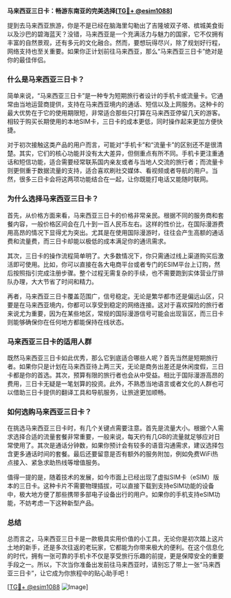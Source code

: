 **马来西亚三日卡：畅游东南亚的完美选择[[TG💪+ @esim1088](https://t.me/s/esim1088)]**

提到去马来西亚旅游，你是不是已经在脑海里勾勒出了吉隆坡双子塔、槟城美食街以及沙巴的碧海蓝天？没错，马来西亚是一个充满活力与魅力的国家，它不仅拥有丰富的自然景观，还有多元的文化融合。然而，要想玩得尽兴，除了规划好行程，网络支持也至关重要。如果你正计划前往马来西亚，那么“马来西亚三日卡”绝对是你的最佳伴侣。

### 什么是马来西亚三日卡？

简单来说，“马来西亚三日卡”是一种专为短期旅行者设计的手机卡或流量卡。它通常由当地运营商提供，支持在马来西亚境内的通话、短信以及上网服务。这种卡的最大优势在于它的使用期限短，非常适合那些只打算在马来西亚停留几天的游客。相较于购买长期使用的本地SIM卡，三日卡的成本更低，同时操作起来更加方便快捷。

对于初次接触这类产品的用户而言，可能对“手机卡”和“流量卡”的区别还不是很清楚。其实，它们的核心功能并没有太大差异，但侧重点有所不同。手机卡更注重通话和短信功能，适合需要经常联系国内亲友或者与当地人交流的旅行者；而流量卡则更侧重于数据流量的支持，适合喜欢刷社交媒体、看视频或者导航的用户。当然，很多三日卡会将这两项功能结合在一起，让你既能打电话又能随时联网。

### 为什么选择马来西亚三日卡？

首先，从价格方面来看，马来西亚三日卡的价格非常亲民。根据不同的服务商和套餐内容，一般价格区间会在几十到一百人民币左右。这样的性价比，在国际漫游费用高昂的情况下显得尤为突出。尤其是在使用国际漫游时，往往会产生高额的通话费和流量费，而三日卡却能以极低的成本满足你的通讯需求。

其次，三日卡的操作流程简单明了。大多数情况下，你只需通过线上渠道购买后激活即可使用。比如，你可以直接在各大电商平台或者专门的ESIM平台上订购，然后按照指引完成注册步骤。整个过程无需复杂的手续，也不需要跑到实体营业厅排队办理，大大节省了时间和精力。

再者，马来西亚三日卡覆盖范围广，信号稳定。无论是繁华都市还是偏远山区，只要是在马来西亚境内，你都可以享受到稳定的网络连接。这对于喜欢探险的旅行者来说尤为重要，因为在某些地区，常规的国际漫游信号可能会出现盲区，而三日卡则能够确保你在任何地方都能保持在线状态。

### 马来西亚三日卡的适用人群

既然马来西亚三日卡如此优秀，那么它到底适合哪些人呢？首先当然是短期旅行者。如果你只是计划在马来西亚待上两三天，无论是商务出差还是休闲度假，三日卡都是你的首选。其次，预算有限的旅行者也会从中受益。相比于国际漫游高昂的费用，三日卡无疑是一笔划算的投资。此外，不熟悉当地语言或者文化的人群也可以借助三日卡提供的翻译工具和导航服务，让旅途更加顺畅。

### 如何选购马来西亚三日卡？

在挑选马来西亚三日卡时，有几个关键点需要注意。首先是流量大小。根据个人需求选择合适的流量套餐非常重要，一般来说，每天约有几GB的流量就足够应对日常使用了。其次是通话分钟数，如果你预计会有较多的语音沟通需求，建议选择包含更多通话时间的套餐。最后还要留意是否有额外的服务附加，例如免费WiFi热点接入、紧急求助热线等增值服务。

值得一提的是，随着技术的发展，如今市面上已经出现了虚拟SIM卡（eSIM）版本的三日卡。这种卡片不需要物理插拔，可以直接下载到支持eSIM功能的设备中，极大地方便了那些携带多部电子设备出行的用户。如果你的手机支持eSIM功能，不妨考虑一下这种新型产品。

### 总结

总而言之，马来西亚三日卡是一款极具实用价值的小工具，无论你是初次踏上这片土地的新手，还是多次往返的老玩家，它都能为你带来极大的便利。在这个信息化的时代，拥有一张可靠的手机卡不仅是享受旅行乐趣的前提，更是保障安全的重要手段之一。所以，下次当你准备出发前往马来西亚时，请别忘了带上一张“马来西亚三日卡”，让它成为你旅程中的贴心助手吧！

[[TG💪+ @esim1088](https://t.me/s/esim1088) ![Image](https://i.postimg.cc/4NQfJmqS/Snipaste-2025-05-13-00-14-12.png)]